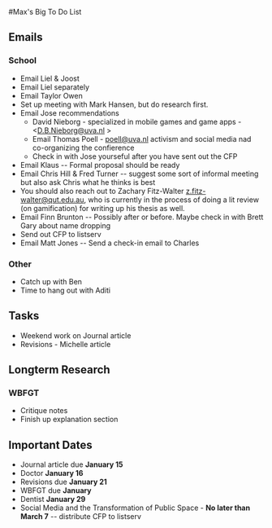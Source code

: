 #Max's Big To Do List

## Emails

### School

* Email Liel & Joost
* Email Liel separately
* Email Taylor Owen
* Set up meeting with Mark Hansen, but do research first.
* Email Jose recommendations
	* David Nieborg - specialized in mobile games and game apps - <D.B.Nieborg@uva.nl >
	* Email Thomas Poell - <poell@uva.nl> activism and social media nad co-organizing the confierence
	* Check in with Jose yourseful after you have sent out the CFP
* Email Klaus -- Formal proposal should be ready
* Email Chris Hill & Fred Turner -- suggest some sort of informal meeting but also ask Chris what he thinks is best
* You should also reach out to Zachary Fitz-Walter <z.fitz-walter@qut.edu.au>, who is currently in the process of doing a lit review (on gamification) for writing up his thesis as well.
* Email Finn Brunton -- Possibly after or before. Maybe check in with Brett Gary about name dropping
* Send out CFP to listserv
* Email Matt Jones -- Send a check-in email to Charles

### Other

* Catch up with Ben
* Time to hang out with Aditi

## Tasks

* Weekend work on Journal article
* Revisions - Michelle article

## Longterm Research

### WBFGT

* Critique notes
* Finish up explanation section

## Important Dates

* Journal article due **January 15**
* Doctor **January 16**
* Revisions due **January 21**
* WBFGT due **January**
* Dentist **January 29**
* Social Media and the Transformation of Public Space - **No later than March 7** -- distribute CFP to listserv